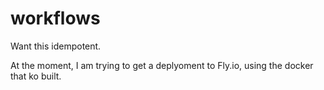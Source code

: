 # workflows

Want this idempotent. 

At the moment, I am trying to get a deplyoment to Fly.io, using the docker that ko built. 



